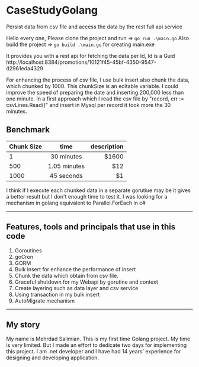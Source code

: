 # CaseStudyGolang
Persist data from csv file and access the data by the rest full api service

Hello every one, 
Please clone the project and run => `go run .\main.go`
Also build the project => `go build .\main.go`  for creating main.exe

It provides you with a rest api for fetching the data per Id, Id is a Guid 
http://localhost:8384/promotions/10121f45-45bf-4350-9547-d2961eda4329

For enhancing the process of csv file, I use bulk insert also chunk the data, which chunked by 1000. This chunkSize is an editable variable.
I could improve the speed of preparing the date and inserting 200,000 less than one minute. In a first approach which I read the csv file by "record, err := csvLines.Read()" and insert in Mysql per record it took more the 30 minutes.

## Benchmark

| Chunk Size    | time        | description  |
| ------------- |:-----------:| -----:|
| 1             | 30 minutes  | $1600 |
| 500           | 1.05 minutes|   $12 |
| 1000          | 45 seconds  |    $1 |

 I think if I execute each chunked data in a separate gorutiue may be it gives a better result but I don't enough time to test it. I was looking for a mechanism in golang equivalent to Parallel.ForEach in c# 
 
---
## Features, tools and principals that use in this code
1. Goroutines
2. goCron
3. GORM
4. Bulk insert for enhance the performance of insert
5. Chunk the data which obtain from csv file.
6. Graceful shutdown for my Webapi by gorutine and context
7. Create layering such as data layer and csv service
8. Using transaction in my bulk insert
9. AutoMigrate mechanism

---
## My story
My name is Mehrdad Salimian. This is my first time Golang project. My time is very limited. But I made an effort to dedicate two days for implementing this project. I am .net developer and I have had 14 years’ experience for designing and developing application.




